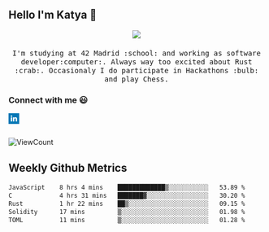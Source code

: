 
## Hello I'm Katya :wave:

<p align="center">
  <img src="https://raw.githubusercontent.com/coderjojo/coderjojo/master/img/github.gif" width=100>
  <br><br>
  <samp>
    I'm studying at 42 Madrid :school: </a> and working as software developer:computer:. Always way too excited about Rust :crab:. Occasionaly I do participate in Hackathons :bulb: and play Chess.
  </samp>
</p>

### Connect with me :smiley:
<a href="https://www.linkedin.com/in/ekaterina-prusakova-b209b494/">
  <img align="left" alt="Katya Prusakova" width="21px" src="https://raw.githubusercontent.com/edent/SuperTinyIcons/099dc12b59179d07d534069bc8551718f786d91a/images/svg/linkedin.svg" />
</a>
<br/><br/>


<!--  ![visitors](https://visitor-badge.glitch.me/badge?page_id=KatyaPrusakova/KatyaPrusakova) -->

![ViewCount](https://views.whatilearened.today/views/github/KatyaPrusakova/views.svg)

## Weekly Github Metrics

<!--START_SECTION:waka-->

```text
JavaScript    8 hrs 4 mins    █████████████▒░░░░░░░░░░░   53.89 %
C             4 hrs 31 mins   ███████▓░░░░░░░░░░░░░░░░░   30.20 %
Rust          1 hr 22 mins    ██▒░░░░░░░░░░░░░░░░░░░░░░   09.15 %
Solidity      17 mins         ▒░░░░░░░░░░░░░░░░░░░░░░░░   01.98 %
TOML          11 mins         ▒░░░░░░░░░░░░░░░░░░░░░░░░   01.28 %
```

<!--END_SECTION:waka-->
